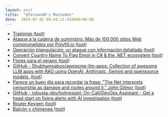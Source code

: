 ```yaml
---
layout: post
title:  "@fernand0's Mastodon"
date:  2024-07-02 09:44:11.434000+00:00
---
```

*  [Trainings ](https://www.dfn-cert.de/summary/trainings) ([toot](https://mastodon.social/@fernand0/112716247953176933))
*  [Ataque a la cadena de suministro: Más de 100,000 sitios Web comprometidos por Polyfill.io ](https://unaaldia.hispasec.com/2024/06/ataque-a-la-cadena-de-suministro-mas-de-100000-sitios-web-comprometidos-por-polyfill-io.htm) ([toot](https://mastodon.social/@fernand0/112715885585493124))
*  [Operación triangulación: un ataque con información detallada ](http://fernand0.github.io//operacion-triangulacion) ([toot](https://mastodon.social/@fernand0/112714321065031245))
*  [Convert Country Name To Flag Emoji in C# & the .NET ecosystem ](https://itnext.io/convert-country-name-to-flag-emoji-in-c-the-net-ecosystem-115f714d3ef) ([toot](https://mastodon.social/@fernand0/112714291200840156))
*  [Flores para el verano ](https://avecesunafoto.wordpress.com/2024/07/01/flores-para-el-verano) ([toot](https://mastodon.social/@fernand0/112713431643087054))
*  [GitHub - Shubhamsaboo/awesome-llm-apps: Collection of awesome LLM apps with RAG using OpenAI, Anthropic, Gemini and opensource models. ](https://github.com/Shubhamsaboo/awesome-llm-app) ([toot](https://mastodon.social/@fernand0/112712336136947872))
*  [Parece un buen día para recordar la frase: &quot;The Net interprets censorship as damage and routes around it.&quot; John Gilmor ](https://mastodon.social/@fernand0/112712274357831631) ([toot](https://mastodon.social/@fernand0/112712274357831631))
*  [GitHub - robusta-dev/holmesgpt: On-Call/DevOps Assistant - Get a head start on fixing alerts with AI investigation ](https://github.com/robusta-dev/holmesgp) ([toot](https://mastodon.social/@fernand0/112712209524239153))
*  [Router Keygen ](https://routerkeygen.github.io) ([toot](https://mastodon.social/@fernand0/112712024323557476))
*  [Balcón y chimenea ](https://www.flickr.com/photos/fernand0/53793614787) ([toot](https://mastodon.social/@fernand0/112711957453036672))
